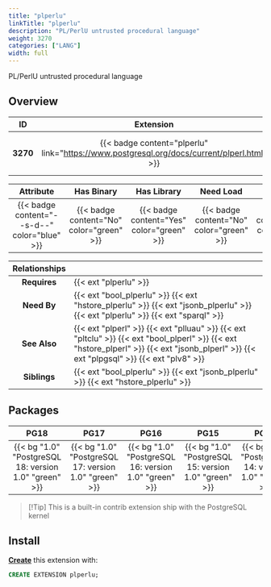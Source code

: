 ```yaml
---
title: "plperlu"
linkTitle: "plperlu"
description: "PL/PerlU untrusted procedural language"
weight: 3270
categories: ["LANG"]
width: full
---
```


PL/PerlU untrusted procedural language


## Overview

|    ID    | Extension |  Package   | Version |        Category        |           License            |       Language       |
|:--------:|:---------:|:----------:|:-------:|:----------------------:|:----------------------------:|:--------------------:|
| **3270** | {{< badge content="plperlu" link="https://www.postgresql.org/docs/current/plperl.html" >}} | {{< ext "plperlu" >}} | `1.0` | {{< category "LANG" >}} | {{< license "PostgreSQL" >}} | {{< language "C" >}} |


|  Attribute | Has Binary | Has Library | Need Load | Has DDL | Relocatable | Trusted |
|:----------:|:----------:|:-----------:|:---------:|:-------:|:-----------:|:-------:|
| {{< badge content="--s-d--" color="blue" >}} | {{< badge content="No" color="green" >}} | {{< badge content="Yes" color="green" >}} | {{< badge content="No" color="green" >}} | {{< badge content="Yes" color="green" >}} | {{< badge content="no" color="red" >}} | {{< badge content="no" color="red" >}} |


| **Relationships** |   |
|:-----------------:|:----|
|   **Requires**    | {{< ext "plperlu" >}} |
|    **Need By**    | {{< ext "bool_plperlu" >}} {{< ext "hstore_plperlu" >}} {{< ext "jsonb_plperlu" >}} {{< ext "plperlu" >}} {{< ext "sparql" >}} |
|   **See Also**    | {{< ext "plperl" >}} {{< ext "plluau" >}} {{< ext "pltclu" >}} {{< ext "bool_plperl" >}} {{< ext "hstore_plperl" >}} {{< ext "jsonb_plperl" >}} {{< ext "plpgsql" >}} {{< ext "plv8" >}} |
|    **Siblings**   | {{< ext "bool_plperlu" >}} {{< ext "jsonb_plperlu" >}} {{< ext "hstore_plperlu" >}} |


## Packages

| **PG18** | **PG17** | **PG16** | **PG15** | **PG14** | **PG13** |
|:--------:|:--------:|:--------:|:--------:|:--------:|:--------:|
| {{< bg "1.0" "PostgreSQL 18: version 1.0" "green" >}} | {{< bg "1.0" "PostgreSQL 17: version 1.0" "green" >}} | {{< bg "1.0" "PostgreSQL 16: version 1.0" "green" >}} | {{< bg "1.0" "PostgreSQL 15: version 1.0" "green" >}} | {{< bg "1.0" "PostgreSQL 14: version 1.0" "green" >}} | {{< bg "1.0" "PostgreSQL 13: version 1.0" "green" >}} |

> [!Tip] This is a built-in contrib extension ship with the PostgreSQL kernel


## Install

[**Create**](https://ext.pgsty.com/usage/create) this extension with:

```sql
CREATE EXTENSION plperlu;
```
